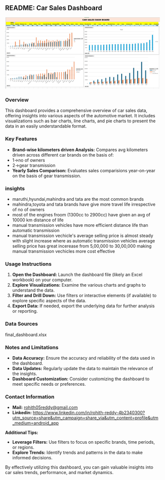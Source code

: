 ## README: Car Sales Dashboard

![Dashboard](dashboard.png)

### Overview

This dashboard provides a comprehensive overview of car sales data, offering insights into various aspects of the automotive market. It includes visualizations such as bar charts, line charts, and pie charts to present the data in an easily understandable format.

### Key Features

* **Brand-wise kilometers driven Analysis:** Compares avg kilometers driven across different car brands on the basis of:
 * 1->no of owners
 * 2->gear transmission
* **Yearly Sales Comparison:** Evaluates sales comparisions year-on-year on the basis of gear transmission.

### insights
* maruthi,hyundai,mahindra and tata are the most common brands
* mahindra,toyota and tata brands have give more travel life irrespective of no of owners
*  most of the engines froom (1300cc to 2900cc) have given an avg of 10000 km distance of life
*  manual transmission vehicles have more efficient distance life than automatic transmission
*  manual transmission vechicle's average selling price is almost steady with slight increase where as automatic transmission vehicles average selling price has great incerease from  5,00,000 to 30,00,000 making manual transmission vechicles more cost effective

### Usage Instructions

1. **Open the Dashboard:** Launch the dashboard file (likely an Excel workbook) on your computer.
2. **Explore Visualizations:** Examine the various charts and graphs to understand the data.
3. **Filter and Drill Down:** Use filters or interactive elements (if available) to explore specific aspects of the data.
4. **Export Data:** If needed, export the underlying data for further analysis or reporting.

### Data Sources

final_dashboard.xlsx

### Notes and Limitations

* **Data Accuracy:** Ensure the accuracy and reliability of the data used in the dashboard.
* **Data Updates:** Regularly update the data to maintain the relevance of the insights.
* **Dashboard Customization:** Consider customizing the dashboard to meet specific needs or preferences.

### Contact Information
* **Mail:** rohith05reddy@gmail.com
* **Linkedin:** https://www.linkedin.com/in/rohith-reddy-4b2340300?utm_source=share&utm_campaign=share_via&utm_content=profile&utm_medium=android_app


**Additional Tips:**

* **Leverage Filters:** Use filters to focus on specific brands, time periods, or regions.
* **Explore Trends:** Identify trends and patterns in the data to make informed decisions.

By effectively utilizing this dashboard, you can gain valuable insights into car sales trends, performance, and market dynamics.

